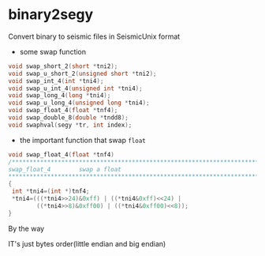 # binary2segy
Convert binary to seismic files in SeismicUnix format
* some swap function
```c
void swap_short_2(short *tni2);
void swap_u_short_2(unsigned short *tni2);
void swap_int_4(int *tni4);
void swap_u_int_4(unsigned int *tni4);
void swap_long_4(long *tni4);
void swap_u_long_4(unsigned long *tni4);
void swap_float_4(float *tnf4);
void swap_double_8(double *tndd8);
void swaphval(segy *tr, int index);
```

* the important function that  swap ```float```

```cpp
void swap_float_4(float *tnf4)
/**************************************************************************
swap_float_4		swap a float
***************************************************************************/
{
 int *tni4=(int *)tnf4;
 *tni4=(((*tni4>>24)&0xff) | ((*tni4&0xff)<<24) |
	    ((*tni4>>8)&0xff00) | ((*tni4&0xff00)<<8));
}
```

By the way

IT's just bytes order(little endian and big endian)
